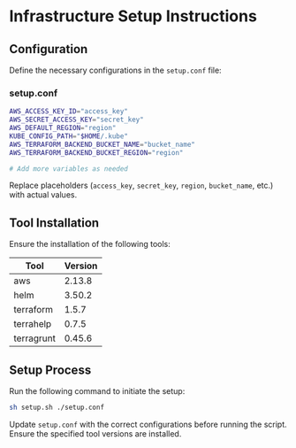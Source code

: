 
# Infrastructure Setup Instructions

## Configuration

Define the necessary configurations in the `setup.conf` file:

### setup.conf

```bash
AWS_ACCESS_KEY_ID="access_key"
AWS_SECRET_ACCESS_KEY="secret_key"
AWS_DEFAULT_REGION="region"
KUBE_CONFIG_PATH="$HOME/.kube"
AWS_TERRAFORM_BACKEND_BUCKET_NAME="bucket_name"
AWS_TERRAFORM_BACKEND_BUCKET_REGION="region"

# Add more variables as needed
```

Replace placeholders (`access_key`, `secret_key`, `region`, `bucket_name`, etc.) with actual values.

## Tool Installation

Ensure the installation of the following tools:

| Tool        | Version    |
|-------------|------------|
| aws         | 2.13.8     |
| helm        | 3.50.2     |
| terraform   | 1.5.7      |
| terrahelp   | 0.7.5      |
| terragrunt  | 0.45.6     |

## Setup Process

Run the following command to initiate the setup:

```bash
sh setup.sh ./setup.conf
```

Update `setup.conf` with the correct configurations before running the script. Ensure the specified tool versions are installed.


